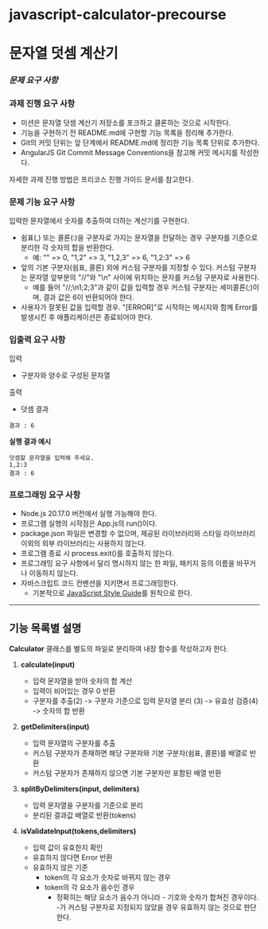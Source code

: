# javascript-calculator-precourse
# 문자열 덧셈 계산기

### *문제 요구 사항*

### 과제 진행 요구 사항
- 미션은 문자열 덧셈 계산기 저장소를 포크하고 클론하는 것으로 시작한다.
- 기능을 구현하기 전 README.md에 구현할 기능 목록을 정리해 추가한다.
- Git의 커밋 단위는 앞 단계에서 README.md에 정리한 기능 목록 단위로 추가한다.
- AngularJS Git Commit Message Conventions을 참고해 커밋 메시지를 작성한다.
  
자세한 과제 진행 방법은 프리코스 진행 가이드 문서를 참고한다.

### 문제 기능 요구 사항
입력한 문자열에서 숫자를 추출하여 더하는 계산기를 구현한다.

- 쉼표(,) 또는 콜론(:)을 구분자로 가지는 문자열을 전달하는 경우 구분자를 기준으로 분리한 각 숫자의 합을 반환한다.
  - 예: "" => 0, "1,2" => 3, "1,2,3" => 6, "1,2:3" => 6
- 앞의 기본 구분자(쉼표, 콜론) 외에 커스텀 구분자를 지정할 수 있다. 커스텀 구분자는 문자열 앞부분의 "//"와 "\n" 사이에 위치하는 문자를 커스텀 구분자로 사용한다.
  - 예를 들어 "//;\n1;2;3"과 같이 값을 입력할 경우 커스텀 구분자는 세미콜론(;)이며, 결과 값은 6이 반환되어야 한다.
- 사용자가 잘못된 값을 입력할 경우. "[ERROR]"로 시작하는 메시지와 함께 Error를 발생시킨 후 애플리케이션은 종료되어야 한다.


### 입출력 요구 사항
입력
- 구분자와 양수로 구성된 문자열

출력
- 덧셈 결과
```
결과 : 6
```

**실행 결과 예시**

```
덧셈할 문자열을 입력해 주세요.
1,2:3
결과 : 6
```

### 프로그래밍 요구 사항
- Node.js 20.17.0 버전에서 실행 가능해야 한다.
- 프로그램 실행의 시작점은 App.js의 run()이다.
- package.json 파일은 변경할 수 없으며, 제공된 라이브러리와 스타일 라이브러리 이외의 외부 라이브러리는 사용하지 않는다.
- 프로그램 종료 시 process.exit()를 호출하지 않는다.
- 프로그래밍 요구 사항에서 달리 명시하지 않는 한 파일, 패키지 등의 이름을 바꾸거나 이동하지 않는다.
- 자바스크립트 코드 컨벤션을 지키면서 프로그래밍한다.
    - 기본적으로 <a href="https://github.com/woowacourse/woowacourse-docs/tree/main/styleguide/javascript">JavaScript Style Guide</a>를 원칙으로 한다.

___

## 기능 목록별 설명

**Calculator** 클래스를 별도의 파일로 분리하여 내장 함수를 작성하고자 한다.

1. **calculate(input)**
   - 입력 문자열을 받아 숫자의 합 계산
   - 입력이 비어있는 경우 0 반환
   - 구분자를 추출(2) -> 구분자 기준으로 입력 문자열 분리 (3) -> 유효성 검증(4) -> 숫자의 합 반환
  
2. **getDelimiters(input)**
   - 입력 문자열의 구분자를 추출
   - 커스텀 구분자가 존재하면 해당 구분자와 기본 구분자(쉼표, 콜론)를 배열로 반환
   - 커스텀 구분자가 존재하지 않으면 기본 구분자만 포함된 배열 반환
      
3. **splitByDelimiters(input, delimiters)**
   - 입력 문자열을 구분자를 기준으로 분리
   - 분리된 결과값 배열로 반환(tokens)

4. **isValidateInput(tokens,delimiters)**
    - 입력 값이 유효한지 확인
    - 유효하지 않다면 Error 반환
    - 유효하지 않은 기준
        - token의 각 요소가 숫자로 바뀌지 않는 경우
        - token의 각 요소가 음수인 경우
            - 정확히는 해당 요소가 음수가 아니라 - 기호와 숫자가 합쳐진 경우이다. -가 커스텀 구분자로 지정되지 않았을 경우 유효하지 않는 것으로 판단한다.